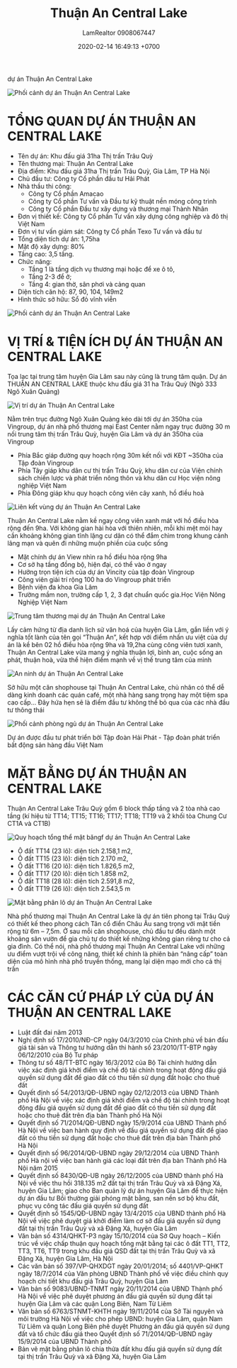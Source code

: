 ﻿---
layout: post
title:  "Thuận An Central Lake"
description: LamRealtor 0908067447 bán dự án Thuận An Central Lake ở Hà Nội Gia Lâm Trâu Quỳ
image: /assets/thuan-an-central-lake/0.jpg
author: LamRealtor 0908067447
date:   2020-02-14 16:49:13 +0700
lang: vi
excerpt_separator: <!--more-->
categories: ha-noi gia-lam trau-quy
tags: ban du-an 
---

dự án Thuận An Central Lake<!--more-->

![Phối cảnh dự án Thuận An Central Lake](/assets/thuan-an-central-lake/0.jpg)

# TỔNG QUAN DỰ ÁN THUẬN AN CENTRAL LAKE

- Tên dự án: Khu đấu giá 31ha Thị trấn Trâu Quỳ
- Tên thương mại: Thuận An Central Lake
- Địa điểm: Khu đấu giá 31ha Thị trấn Trâu Quỳ, Gia Lâm, TP Hà Nội
- Chủ đầu tư: Công ty Cổ phần đầu tư Hải Phát
- Nhà thầu thi công:
	+ Công ty Cổ phần Amacao
	+ Công ty Cổ phần Tư vấn và Đầu tư kỹ thuật nền móng công trình
	+ Công ty Cổ phần Đầu tư xây dựng và thương mại Thành Nhân
- Đơn vị thiết kế: Công ty Cổ phần Tư vấn xây dựng công nghiệp và đô thị Việt Nam
- Đơn vị tư vấn giám sát: Công ty Cổ phần Texo Tư vấn và đầu tư
- Tổng diện tích dự án: 1,75ha
- Mật độ xây dựng: 80%
- Tầng cao: 3,5 tầng.
- Chức năng:
	+ Tầng 1 là tầng dịch vụ thương mại hoặc để xe ô tô,
	+ Tầng 2-3 để ở;
	+ Tầng 4: gian thờ, sân phơi và cảng quan
- Diện tích căn hộ: 87, 90, 104, 149m2
- Hình thức sở hữu: Sổ đỏ vĩnh viễn



![Phối cảnh dự án Thuận An Central Lake](/assets/thuan-an-central-lake/1.jpg)

# VỊ TRÍ & TIỆN ÍCH DỰ ÁN THUẬN AN CENTRAL LAKE

Tọa lạc tại trung tâm huyện Gia Lâm sau này cũng là trung tâm quận. Dự án THUẬN AN CENTRAL LAKE thuộc khu đấu giá 31 ha Trâu Quỳ (Ngõ 333 Ngô Xuân Quảng)

![Vị trí dự án Thuận An Central Lake](/assets/thuan-an-central-lake/2.jpg)

Nằm trên trục đường Ngô Xuân Quảng kéo dài tới dự án 350ha của Vingroup, dự án nhà phố thương mại East Center nằm ngay trục đường 30 m nối trung tâm thị trấn Trâu Quỳ, huyện Gia Lâm và dự án 350ha của Vingroup

* Phía Bắc giáp đường quy hoạch rộng 30m kết nối với KĐT ~350ha của Tập đoàn Vingroup
* Phía Tây giáp khu dân cư thị trấn Trâu Quỳ, khu dân cư của Viện chính sách chiến lược và phát triển nông thôn và khu dân cư Học viện nông nghiệp Việt Nam
* Phía Đông giáp khu quy hoạch công viên cây xanh, hồ điều hoà

![Liên kết vùng dự án Thuận An Central Lake](/assets/thuan-an-central-lake/3.jpg)

Thuận An Central Lake nằm kề ngay công viên xanh mát với hồ điều hòa rộng đến 9ha. Với không gian hài hòa với thiên nhiên, mỗi khi mệt mỏi hay cần khoảng không gian tĩnh lặng cư dân có thể đắm chìm trong khung cảnh lãng mạn và quên đi những muộn phiền của cuộc sống

* Mặt chính dự án View nhìn ra hồ điều hòa rộng 9ha
* Cơ sở hạ tầng đồng bộ, hiện đại, có thể vào ở ngay
* Hưởng trọn tiện ích của dự án Vincity của tập đoàn Vingroup
* Công viên giải trí rộng 100 ha do Vingroup phát triển
* Bệnh viện đa khoa Gia Lâm
* Trường mầm non, trường cấp 1, 2, 3 đạt chuẩn quốc gia.Học Viện Nông Nghiệp Việt Nam

![Trung tâm thương mại dự án Thuận An Central Lake](/assets/thuan-an-central-lake/4.jpg)
	
Lấy cảm hứng từ địa danh lịch sử văn hoá của huyện Gia Lâm, gắn liền với ý nghĩa tốt lành của tên gọi “Thuận An”, kết hợp với điểm nhấn ưu việt của dự án là kề bên 02 hồ điều hòa rộng 9ha và 19,2ha cùng công viên tươi xanh, Thuận An Central Lake vừa mang ý nghĩa thuận lợi, bình an, cuộc sống an phát, thuận hoà, vừa thể hiện điểm mạnh về vị thế trung tâm của mình

![An ninh dự án Thuận An Central Lake](/assets/thuan-an-central-lake/5.jpg)

Sở hữu một căn shophouse tại Thuận An Central Lake, chủ nhân có thể dễ dàng kinh doanh các quán café, một nhà hàng sang trọng hay một tiệm spa cao cấp... Đây hứa hẹn sẽ là điểm đầu tư không thể bỏ qua của các nhà đầu tư thông thái

![Phối cảnh phòng ngủ dự án Thuận An Central Lake](/assets/thuan-an-central-lake/6.jpg)

Dự án được đầu tư phát triển bởi Tập đoàn Hải Phát - Tập đoàn phát triển bất động sản hàng đầu Việt Nam



# MẶT BẰNG DỰ ÁN THUẬN AN CENTRAL LAKE

Thuận An Central Lake Trâu Quỳ gồm 6 block thấp tầng và 2 tòa nhà cao tầng (kí hiệu từ TT14; TT15; TT16; TT17; TT18; TT19 và 2 khối tòa Chung Cư CT1A và CT1B)

![Quy hoạch tổng thể mặt băngf dự án Thuận An Central Lake](/assets/thuan-an-central-lake/7.jpg)

* Ô đất TT14 (23 lô): diện tích 2.158,1 m2,
* Ô đất TT15 (23 lô): diện tích 2.170 m2,
* Ô đất TT16 (20 lô): diện tích 1.826,5 m2,
* Ô đất TT17 (20 lô): diện tích 1.858 m2,
* Ô đất TT18 (28 lô): diện tích 2.591,8 m2,
* Ô đất TT19 (26 lô): diện tích 2.543,5 m

![Mặt bằng phân lô dự án Thuận An Central Lake](/assets/thuan-an-central-lake/8.jpg)

Nhà phố thương mại Thuận An Central Lake là dự án tiên phong tại Trâu Quỳ có thiết kế theo phong cách Tân cổ điển Châu Âu sang trọng với mặt tiền rộng từ 6m – 7,5m. Ở sau mỗi căn shophouse, chủ đầu tư đều dành một khoảng sân vườn để gia chủ tự do thiết kế những không gian riêng tư cho cả gia đình. Có thể nói, nhà phố thương mại Thuận An Central Lake với những ưu điểm vượt trội về công năng, thiết kế chính là phiên bản “nâng cấp” toàn diện của mô hình nhà phố truyền thống, mang lại diện mạo mới cho cả thị trấn



# CÁC CĂN CỨ PHÁP LÝ CỦA DỰ ÁN THUẬN AN CENTRAL LAKE

* Luật đất đai năm 2013
* Nghị định số 17/2010/NĐ-CP ngày 04/3/2010 của Chính phủ về bán đấu giá tài sản và Thông tư hướng dẫn thi hành số 23/2010/TT-BTP ngày 06/12/2010 của Bộ Tư pháp
* Thông tư số 48/TT-BTC ngày 16/3/2012 của Bộ Tài chính hướng dẫn việc xác định giá khởi điểm và chế độ tài chính trong hoạt động đấu giá quyền sử dụng đất để giao đất có thu tiền sử dụng đất hoặc cho thuê đất
* Quyết định số 54/2013/QĐ-UBND ngày 02/12/2013 của UBND Thành phố Hà Nội về việc xác định giá khởi điểm và chế độ tài chính trong hoạt động đấu giá quyền sử dụng đất để giao đất có thu tiền sử dụng đất hoặc cho thuê đất trên địa bàn Thành phố Hà Nội
* Quyết định số 71/2014/QĐ-UBND ngày 15/9/2014 của UBND Thành phố Hà Nội về việc ban hành quy định về đấu giá quyền sử dụng đất để giao đất có thu tiền sử dụng đất hoặc cho thuê đất trên địa bàn Thành phố Hà Nội
* Quyết định số 96/2014/QĐ-UBND ngày 29/12/2014 của UBND Thành phố Hà nội về việc ban hành giá các loại đất trên địa bàn Thành phố Hà Nội năm 2015
* Quyết định số 8430/QĐ-UB ngày 26/12/2005 của UBND thành phố Hà Nội về việc thu hồi 318.135 m2 đất tại thị trấn Trâu Quỳ và xã Đặng Xá, huyện Gia Lâm; giao cho Ban quản lý dự án huyện Gia Lâm để thực hiện dự án đầu tư Bồi thường giải phóng mặt bằng, san nền sơ bộ khu đất, phục vụ công tác đấu giá quyền sử dụng đất
* Quyết định số 1545/QĐ-UBND ngày 13/4/2015 của UBND thành phố Hà Nội về việc phê duyệt giá khởi điểm làm cơ sở đấu giá quyền sử dụng đất tại thị trấn Trâu Quỳ và xã Đặng Xá, huyện Gia Lâm
* Văn bản số 4314/QHKT-P3 ngày 15/10/2014 của Sở Quy hoạch – Kiến trúc về việc chấp thuận quy hoạch tổng mặt bằng tại các ô đất TT1, TT2, TT3, TT6, TT9 trong khu đấu giá QSD đất tại thị trấn Trâu Quỳ và xã Đặng Xá, huyện Gia Lâm, Hà Nội
* Các văn bản số 397/VP-QHXDGT ngày 20/01/2014; số 4401/VP-QHKT ngày 18/7/2014 của Văn phòng UBND Thành phố về việc điều chỉnh quy hoạch chi tiết khu đấu giá Trâu Quỳ, huyện Gia Lâm
* Văn bản số 9083/UBND-TNMT ngày 20/11/2014 của UBND Thành phố Hà Nội về việc phê duyệt phương án đấu giá quyền sử dụng đất tại huyện Gia Lâm và các quận Long Biên, Nam Từ Liêm
* Văn bản số 6763/STNMT-KHTH ngày 19/11/2014 của Sở Tài nguyên và môi trường Hà Nội về việc cho phép UBND: huyện Gia Lâm, quận Nam Từ Liêm và quận Long Biên phê duyệt Phương án đấu giá quyền sử dụng đất và tổ chức đấu giá theo Quyết định số 71/2014/QĐ-UBND ngày 15/9/2014 của UBND Thành phố
* Bản vẽ mặt bằng phân lô chia thửa đất khu đấu giá quyền sử dụng đất tại thị trấn Trâu Quỳ và xã Đặng Xá, huyện Gia Lâm
